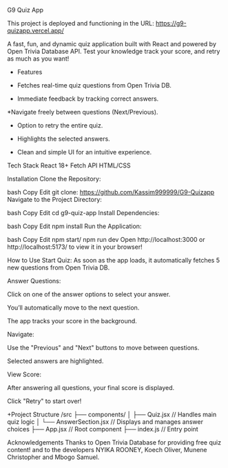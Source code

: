 G9 Quiz App 

This project is deployed and functioning in the URL: https://g9-quizapp.vercel.app/

A fast, fun, and dynamic quiz application built with React and powered by Open Trivia Database API.
Test your knowledge track your score, and retry as much as you want!

+ Features
* Fetches real-time quiz questions from Open Trivia DB.

* Immediate feedback by tracking correct answers.

*Navigate freely between questions (Next/Previous).

* Option to retry the entire quiz.

* Highlights the selected answers.

* Clean and simple UI for an intuitive experience.

 Tech Stack
React 18+
Fetch API
HTML/CSS 

 Installation
Clone the Repository:

bash
Copy
Edit
git clone: https://github.com/Kassim999999/G9-Quizapp
Navigate to the Project Directory:

bash
Copy
Edit
cd g9-quiz-app
Install Dependencies:

bash
Copy
Edit
npm install
Run the Application:

bash
Copy
Edit
npm start/ npm run dev
Open http://localhost:3000 or http://localhost:5173/ to view it in your browser!

 How to Use
Start Quiz:
As soon as the app loads, it automatically fetches 5 new questions from Open Trivia DB.

Answer Questions:

Click on one of the answer options to select your answer.

You’ll automatically move to the next question.

The app tracks your score in the background.

Navigate:

Use the "Previous" and "Next" buttons to move between questions.

Selected answers are highlighted.

View Score:

After answering all questions, your final score is displayed.

Click "Retry" to start over!

+Project Structure
/src
  ├── components/
  │    ├── Quiz.jsx         // Handles main quiz logic
  │    └── AnswerSection.jsx // Displays and manages answer choices
  ├── App.jsx                // Root component
  ├── index.js               // Entry point


Acknowledgements
Thanks to Open Trivia Database for providing free quiz content!
and to the developers NYIKA ROONEY,	Koech Oliver,	Munene Christopher and Mbogo Samuel.
 
